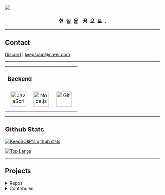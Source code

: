 ![](https://cdn.statically.io/og/theme=dark/%7B%F0%9F%91%8B%20Hello%20World!%20%F0%9F%8D%9E%7D.png)

<h3><div align="center">현&ensp;실&ensp;을&emsp;꿈&ensp;으&ensp;로&ensp;.</div></h3>

---

## Contact
[Discord](https://discord.com/users/548821619661864962) | keepsobp@naver.com

---

<table><tr><td valign="top">

### Backend
<div align="center">  
<img style="margin: 10px" src="https://profilinator.rishav.dev/skills-assets/javascript-original.svg" alt="JavaScript" height="50" />  
<img style="margin: 10px" src="https://profilinator.rishav.dev/skills-assets/nodejs-original-wordmark.svg" alt="Node.js" height="50" />  
<img style="margin: 10px" src="https://profilinator.rishav.dev/skills-assets/git-scm-icon.svg" alt="Git" height="50" />  
</div>

</td></tr></table>

---

## Github Stats
[![KeepSOBP's github stats](https://github-readme-stats.vercel.app/api?username=KeepSOBP&show_icons=true&theme=nightowl)](https://github.com/anuraghazra/github-readme-stats)

[![Top Langs](https://github-readme-stats.vercel.app/api/top-langs/?username=KeepSOBP&layout=compact&theme=nightowl)](https://github.com/KeepSOBP?tab=repositories)

----

## Projects

<details>
  <summary>Repos</summary>

Planned | ~~Osu!lazer private server, [Keesu](https://github.com/osukeesu)~~

[![](https://github-readme-stats.vercel.app/api/pin/?username=keepsobp&repo=hikari&theme=nightowl)](https://github.com/keepsobp/hikari)
[![](https://github-readme-stats.vercel.app/api/pin/?username=keepsobp&repo=blog&theme=nightowl)](https://github.com/keepsobp/blog)
[![](https://github-readme-stats.vercel.app/api/pin/?username=keepsobp&repo=dame&theme=nightowl)](https://github.com/keepsobp/dame)
[![](https://github-readme-stats.vercel.app/api/pin/?username=keepsobp&repo=youtube-box&theme=nightowl)](https://github.com/keepsobp/youtube-box)

</details>
<details>
  <summary>Contributed</summary>

[![](https://github-readme-stats.vercel.app/api/pin/?username=ironkinoko&repo=e-hentai-view&show_owner=true&theme=nightowl)](https://github.com/IronKinoko/e-hentai-view)
[![](https://github-readme-stats.vercel.app/api/pin/?username=OpenTabletDriver&repo=TabletDriverFilters&show_owner=true&theme=nightowl)](https://github.com/InfinityGhost/TabletDriverFilters)

</details>

